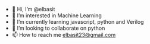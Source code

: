 - 👋 Hi, I’m @elbasit
- 👀 I’m interested in Machine Learning
- 🌱 I’m currently learning javascript, python and Verilog
- 💞️ I’m looking to collaborate on python
- 📫 How to reach me elbasit23@gmail.com

<!---
elbasit/elbasit is a ✨ special ✨ repository because its `README.md` (this file) appears on your GitHub profile.
You can click the Preview link to take a look at your changes.
--->
